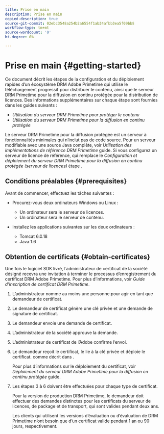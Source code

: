 ```yaml
---
title: Prise en main
description: Prise en main
copied-description: true
source-git-commit: 02ebc3548a254b2a6554f1ab34afbb3ea5f09bb8
workflow-type: tm+mt
source-wordcount: '0'
ht-degree: 0%

---
```


# Prise en main {#getting-started}

Ce document décrit les étapes de la configuration et du déploiement rapides d’un écosystème DRM Adobe Primetime qui utilise le téléchargement progressif pour distribuer le contenu, ainsi que le serveur DRM Primetime pour la diffusion en continu protégée pour la distribution de licences. Des informations supplémentaires sur chaque étape sont fournies dans les guides suivants :

* *Utilisation du serveur DRM Primetime pour protéger le contenu*
* *Utilisation du serveur DRM Primetime pour la diffusion en continu protégée*

Le serveur DRM Primetime pour la diffusion protégée est un serveur à fonctionnalités minimales qui n’inclut pas de code source. Pour un serveur modifiable avec une source Java complète, voir *Utilisation des implémentations de référence DRM Primetime* guide. Si vous configurez un serveur de licence de référence, qui remplace le *Configuration et déploiement du serveur DRM Primetime pour la diffusion en continu protégée (serveur de licences)* étape .

## Conditions préalables {#prerequisites}

Avant de commencer, effectuez les tâches suivantes :

* Procurez-vous deux ordinateurs Windows ou Linux :

   * Un ordinateur sera le serveur de licences.
   * Un ordinateur sera le serveur de contenu.

* Installez les applications suivantes sur les deux ordinateurs :

   * Tomcat 6.0.18
   * Java 1.6

## Obtention de certificats {#obtain-certificates}

Une fois le logiciel SDK livré, l’administrateur de certificat de la société désigné recevra une invitation à terminer le processus d’enregistrement du certificat DRM Adobe Primetime. Pour plus d’informations, voir *Guide d’inscription de certificat DRM Primetime*.

1. L’administrateur nomme au moins une personne pour agir en tant que demandeur de certificat.
1. Le demandeur de certificat génère une clé privée et une demande de signature de certificat.
1. Le demandeur envoie une demande de certificat.
1. L’administrateur de la société approuve la demande.
1. L’administrateur de certificat de l’Adobe confirme l’envoi.
1. Le demandeur reçoit le certificat, le lie à la clé privée et déploie le certificat. comme décrit dans .

   Pour plus d’informations sur le déploiement du certificat, voir *Déploiement du serveur DRM Adobe Primetime pour la diffusion en continu protégée* guide.
1. Les étapes 3 à 6 doivent être effectuées pour chaque type de certificat.

   Pour la version de production DRM Primetime, le demandeur doit effectuer des demandes distinctes pour les certificats du serveur de licences, de package et de transport, qui sont valides pendant deux ans.

   Les clients qui utilisent les versions d’évaluation ou d’évaluation de DRM Primetime n’ont besoin que d’un certificat valide pendant 1 an ou 90 jours, respectivement.
